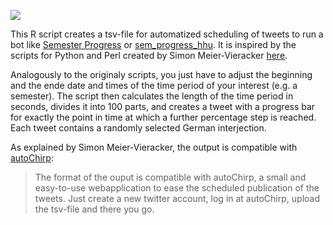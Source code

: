 <!-- badges: start -->
![](https://img.shields.io/github/last-commit/dosc91/semester_progress)
<!-- badges: end -->

This R script creates a tsv-file for automatized scheduling of tweets to run a bot like [Semester Progress](https://twitter.com/sem_progress) or [sem_progress_hhu](https://twitter.com/sem_prog_hhu). It is inspired by the scripts for Python and Perl created by Simon Meier-Vieracker [here](https://github.com/fussballlinguist/semester_progress).

Analogously to the originaly scripts, you just have to adjust the beginning and the ende date and times of the time period of your interest (e.g. a semester). The script then calculates the length of the time period in seconds, divides it into 100 parts, and creates a tweet with a progress bar for exactly the point in time at which a further percentage step is reached. Each tweet contains a randomly selected German interjection.

As explained by Simon Meier-Vieracker, the output is compatible with [autoChirp](https://autochirp.spinfo.uni-koeln.de/home):

> The format of the ouput is compatible with autoChirp, a small and easy-to-use webapplication to ease the scheduled publication of the tweets. Just create a new twitter account, log in at autoChirp, upload the tsv-file and there you go.